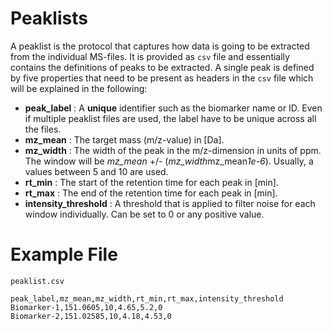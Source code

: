 # Peaklists
A peaklist is the protocol that captures how data is going to be extracted from the individual MS-files. It is provided as `csv` file and essentially contains the definitions of peaks to be extracted. A single peak is defined by five properties that need to be present as headers in the `csv` file which will be explained in the following:

- **peak_label** : A __unique__ identifier such as the biomarker name or ID. Even if multiple peaklist files are used, the label have to be unique across all the files.
- **mz_mean** : The target mass (m/z-value) in [Da].
- **mz_width** : The width of the peak in the m/z-dimension in units of ppm. The window will be *mz_mean* +/- (*mz_width*mz_mean*1e-6*). Usually, a values between 5 and 10 are used.
- **rt_min** : The start of the retention time for each peak in [min].
- **rt_max** : The end of the retention time for each peak in [min].
- **intensity_threshold** : A threshold that is applied to filter noise for each window individually. Can be set to 0 or any positive value.

# Example File

`peaklist.csv`
```text
peak_label,mz_mean,mz_width,rt_min,rt_max,intensity_threshold
Biomarker-1,151.0605,10,4.65,5.2,0
Biomarker-2,151.02585,10,4.18,4.53,0
```
